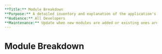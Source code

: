 ```yaml
---
**Title:** Module Breakdown
**Purpose:** A detailed inventory and explanation of the application's feature modules.
**Audience:** All Developers
**Maintenance:** Update when new modules are added or existing ones are significantly changed.
---
```


# Module Breakdown
